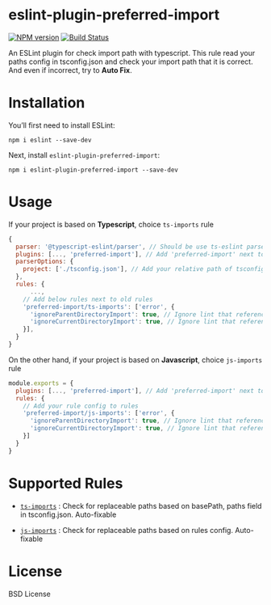 # eslint-plugin-preferred-import
[![NPM version][npm-image]][npm-url] [![Build Status][build-image]][build-url]

An ESLint plugin for check import path with typescript. This rule read your paths config in tsconfig.json and check your import path that it is correct. And even if incorrect, try to **Auto Fix**.

# Installation
You’ll first need to install ESLint:
```
npm i eslint --save-dev
```

Next, install `eslint-plugin-preferred-import`:
```
npm i eslint-plugin-preferred-import --save-dev
```

# Usage
If your project is based on **Typescript**, choice `ts-imports` rule

```javascript
{
  parser: '@typescript-eslint/parser', // Should be use ts-eslint parser
  plugins: [..., 'preferred-import'], // Add 'preferred-import' next to old plugins
  parserOptions: {
    project: ['./tsconfig.json'], // Add your relative path of tsconfig
  },
  rules: {
	  ...,
    // Add below rules next to old rules
    'preferred-import/ts-imports': ['error', {
      'ignoreParentDirectoryImport': true, // Ignore lint that reference the parent folder (../), default is false
      'ignoreCurrentDirectoryImport': true, // Ignore lint that reference the current folder (./), default is false
    }],
  }
}
```

On the other hand, if your project is based on **Javascript**, choice `js-imports` rule

```js
module.exports = {
  plugins: [..., 'preferred-import'], // Add 'preferred-import' next to old plugins
  rules: {
    // Add your rule config to rules
    'preferred-import/js-imports': ['error', {
      'ignoreParentDirectoryImport': true, // Ignore lint that reference the parent folder (../), default is false
      'ignoreCurrentDirectoryImport': true, // Ignore lint that reference the current folder (./), default is false
    }]
  }
}
```

# Supported Rules
* [`ts-imports`](https://github.com/ronparkdev/eslint-plugin-preferred-import/blob/master/documents/ts-imports.md) : Check for replaceable paths based on basePath, paths field in tsconfig.json. Auto-fixable

* [`js-imports`](https://github.com/ronparkdev/eslint-plugin-preferred-import/blob/master/documents/js-imports.md) : Check for replaceable paths based on rules config. Auto-fixable

# License
BSD License

[npm-image]: http://img.shields.io/npm/v/eslint-plugin-preferred-import.svg
[npm-url]: https://npmjs.org/package/eslint-plugin-preferred-import

[build-image]: http://img.shields.io/github/workflow/status/ronpark-dev/eslint-plugin-preferred-import/Build%20and%20unit%20test.svg
[build-url]: https://github.com/ronpark-dev/eslint-plugin-preferred-import/actions/workflows/ci.yml
